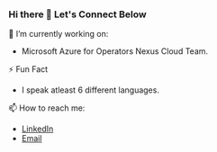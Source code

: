 ### Hi there 👋 Let's Connect Below

<!--
**silivanmunguar/silivanmunguar** is a ✨ _special_ ✨ repository because its `README.md` (this file) appears on your GitHub profile.

Here are some ideas to get you started:

- 
- 🌱 I’m currently learning ...
- 👯 I’m looking to collaborate on ...
- 🤔 I’m looking for help with ...
- 💬 Ask me about ...
- 😄 Pronouns: ...
-->
🔭 I’m currently working on:
* Microsoft Azure for Operators Nexus Cloud Team.

⚡ Fun Fact
* I speak atleast 6 different languages.

📫 How to reach me: 
* [LinkedIn](https://www.linkedin.com/in/svnm/)
* [Email](mailto:silivan99@gmail.com)

